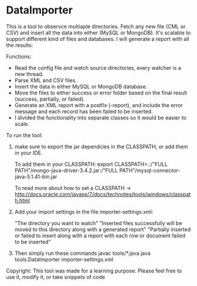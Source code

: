 # DataImporter

This is a tool to observce multiaple directories. Fetch any new file (CML or CSV) and insert all the data into either (MySQL or MongoDB).
It's scalable to support different kind of files and databases. I will generate a report with all the results:


Functions:

* Read the config file and watch source directories, every watcher is a new thread.
* Parse XML and CSV files.
* Insert the data in either MySQL or MongoDB database.
* Move the files to either success or error folder based on the final result (success, partially, or failed).
* Generate an XML report with a postfix (-report), and include the error message and each record has been failed to be inserted.
* I divided the functionality into separate classes so it would be easier to scale.


To run the tool:

1) make sure to export the jar dependcies in the CLASSPATH, or add them in your IDE.

    To add them in your CLASSPATH:
      export CLASSPATH=.:/"FULL PATH"/mongo-java-driver-3.4.2.jar:/"FULL PATH"/mysql-connector-java-5.1.41-bin.jar
      
      To read more about how to set a CLASSPATH -> http://docs.oracle.com/javase/7/docs/technotes/tools/windows/classpath.html
      
2) Add your import settings in the file importer-settings.xml:
      
      <import-setting>
		<source-path>"The directory you want to watch"</source-path>
		<success-path>"Inserted files successfully will be moved to this directory along with a generated report"</success-path>
		<error-path>"Partially inserted or failed to insert along with a report with each row or document failed to be inserted"</error-path>
</import-setting>

3) Then simply run these commands
      javac tools/*.java
      java tools.DataImporter importer-settings.xml
      

Copyright:
    This tool was made for a learning purpose. Please feel free to use it, modify it, or take snippets of code
